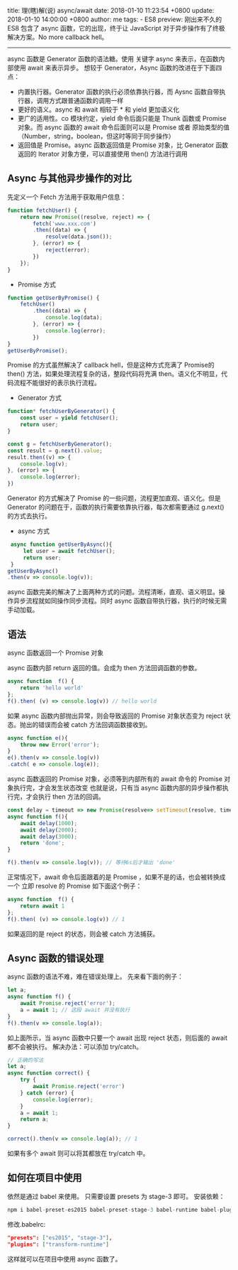 title: 理(瞎)解(说) async/await
date: 2018-01-10 11:23:54 +0800
update: 2018-01-10 14:00:00 +0800
author: me
tags:
    - ES8
preview: 刚出来不久的 ES8 包含了 async 函数，它的出现，终于让 JavaScript 对于异步操作有了终极解决方案。No more callback hell。

---
async 函数是 Generator 函数的语法糖。使用 关键字 async 来表示，在函数内部使用 await 来表示异步。
想较于 Generator，Async 函数的改进在于下面四点：
* 内置执行器。Generator 函数的执行必须依靠执行器，而 Aysnc 函数自带执行器，调用方式跟普通函数的调用一样
* 更好的语义。async 和 await 相较于 * 和 yield 更加语义化
* 更广的适用性。co 模块约定，yield 命令后面只能是 Thunk 函数或 Promise对象。而 async 函数的 await 命令后面则可以是 Promise 或者 原始类型的值（Number，string，boolean，但这时等同于同步操作）
* 返回值是 Promise。async 函数返回值是 Promise 对象，比 Generator 函数返回的 Iterator 对象方便，可以直接使用 then() 方法进行调用

## Async 与其他异步操作的对比

先定义一个 Fetch 方法用于获取用户信息：
```js
function fetchUser() {
    return new Promise((resolve, reject) => {
        fetch('www.xxx.com')
        .then((data) => {
            resolve(data.json());
        }, (error) => {
            reject(error);
        })
    });
}
```

* Promise 方式

```js
function getUserByPromise() {
    fetchUser()
        .then((data) => {
            console.log(data);
        }, (error) => {
            console.log(error);
        })
}
getUserByPromise();
```
Promise 的方式虽然解决了 callback hell，但是这种方式充满了 Promise的 then() 方法，如果处理流程复杂的话，整段代码将充满 then。语义化不明显，代码流程不能很好的表示执行流程。

* Generator 方式

```js
function* fetchUserByGenerator() {
    const user = yield fetchUser();
    return user;
}

const g = fetchUserByGenerator();
const result = g.next().value;
result.then((v) => {
    console.log(v);
}, (error) => {
    console.log(error);
})
```
Generator 的方式解决了 Promise 的一些问题，流程更加直观、语义化。但是 Generator 的问题在于，函数的执行需要依靠执行器，每次都需要通过 g.next() 的方式去执行。

* async 方式

```js
 async function getUserByAsync(){
     let user = await fetchUser();
     return user;
 }
getUserByAsync()
.then(v => console.log(v));
```
async 函数完美的解决了上面两种方式的问题。流程清晰，直观、语义明显。操作异步流程就如同操作同步流程。同时 async 函数自带执行器，执行的时候无需手动加载。

## 语法

async 函数返回一个 Promise 对象

async 函数内部 return 返回的值。会成为 then 方法回调函数的参数。
```js
async function  f() {
    return 'hello world'
};
f().then( (v) => console.log(v)) // hello world
```
如果 async 函数内部抛出异常，则会导致返回的 Promise 对象状态变为 reject 状态。抛出的错误而会被 catch 方法回调函数接收到。
```js
async function e(){
    throw new Error('error');
}
e().then(v => console.log(v))
.catch( e => console.log(e));
```

async 函数返回的 Promise 对象，必须等到内部所有的 await 命令的 Promise 对象执行完，才会发生状态改变
也就是说，只有当 async 函数内部的异步操作都执行完，才会执行 then 方法的回调。
```js
const delay = timeout => new Promise(resolve=> setTimeout(resolve, timeout));
async function f(){
    await delay(1000);
    await delay(2000);
    await delay(3000);
    return 'done';
}

f().then(v => console.log(v)); // 等待6s后才输出 'done'
```
正常情况下，await 命令后面跟着的是 Promise ，如果不是的话，也会被转换成一个 立即 resolve 的 Promise
如下面这个例子：
```js
async function  f() {
    return await 1
};
f().then( (v) => console.log(v)) // 1
```
如果返回的是 reject 的状态，则会被 catch 方法捕获。

## Async 函数的错误处理

async 函数的语法不难，难在错误处理上。
先来看下面的例子：
```js
let a;
async function f() {
    await Promise.reject('error');
    a = await 1; // 这段 await 并没有执行
}
f().then(v => console.log(a));
```
如上面所示，当 async 函数中只要一个 await 出现 reject 状态，则后面的 await 都不会被执行。
解决办法：可以添加 try/catch。
```js
// 正确的写法
let a;
async function correct() {
    try {
        await Promise.reject('error')
    } catch (error) {
        console.log(error);
    }
    a = await 1;
    return a;
}

correct().then(v => console.log(a)); // 1
```
如果有多个 await 则可以将其都放在 try/catch 中。

## 如何在项目中使用

依然是通过 babel 来使用。
只需要设置 presets 为 stage-3 即可。
安装依赖：
```js
npm i babel-preset-es2015 babel-preset-stage-3 babel-runtime babel-plugin-transform-runtime
```
修改.babelrc:
```json
"presets": ["es2015", "stage-3"],
"plugins": ["transform-runtime"]
```
这样就可以在项目中使用 async 函数了。
